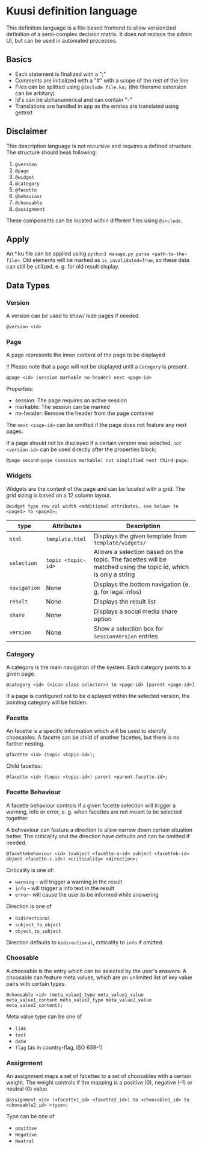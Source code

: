 # Kuusi definition language

This definition language is a file-based frontend to allow versionized definition of a semi-complex decision matrix. It does not replace the admin UI, but can be used in automated processes.

## Basics

- Each statement is finalized with a ";"
- Comments are initialized with a "#" with a scope of the rest of the line
- Files can be splitted using `@include file.ku;` (the filename extension can be arbitary)
- Id's can be alphanumerical and can contain "-"
- Translations are handled in app as the entries are translated using gettext

## Disclaimer

This description language is not recursive and requires a defined structure.
The structure should beas following:

1. `@version`
2. `@page`
3. `@widget`
4. `@category`
5. `@facette`
6. `@behaviour`
7. `@choosable`
8. `@assignment`

These components can be located within different files using `@include`.

## Apply

An *.ku file can be applied using `python3 manage.py parse <path-to-the-file>`. Old elements will be marked as `is_invalidated=True`, so these data can still be utilized, e. g. for old result display.

## Data Types

### Version

A version can be used to show/ hide pages if needed.

```
@version <id>
```

### Page

A page represents the inner content of the page to be displayed

‼️ Please note that a page will not be displayed until a `Category` is present.

```
@page <id> (session markable no-header) next <page-id>
```

Properties:

- session: The page requires an active session
- markable: The session can be marked 
- no-header:  Remove the header from the page container

The `next <page-id>` can be omitted if the page does not feature any next pages.

If a page should not be displayed if a certain version was selected, `not <version-id>` can be used directly after the properties block:

```
@page second-page (session markable) not simplified next third-page;
```
### Widgets

Widgets are the content of the page and can be located with a grid. The grid sizing is based on a 12 column layout.

```
@widget type row col width <additional attributes, see below> to <page1> to <page2>;
```

| type    | Attributes | Description |
| -------- | ------- | ------- | 
| `html`  | `template.html`    | Displays the given template from `template/widgets/` |
| `selection`  | `topic <topic-id>`    | Allows a selection based on the topic. The facettes will be matched using the topic id, which is only a string |
| `navigation`  | None    | Displays the bottom navigation (e. g. for legal infos) |
| `result`  | None  | Displays the result list|
| `share`  |  None | Displays a social media share option |
| `version`  | None | Show a selection box for `SessionVersion` entries |

### Category

A category is the main navigation of the system. Each category points to a given page.

```
@category <id> (<icon class selector>) to <page-id> [parent <page-id>]
```

If a page is configured not to be displayed within the selected version, the pointing category will be hidden.

### Facette

An facette is a specific information which will be used to identify choosables. A facette can be child of another facettes, 
but there is no further nesting.

```
@facette <id> (topic <topic-id>);
```

Child facettes:

```
@facette <id> (topic <topic-id>) parent <parent-facette-id>;
```

### Facette Behaviour

A facette behaviour controls if a given facette selection will trigger a warning, info or error, e. g. when facettes are not meant to be selected together.

A behvaviour can feature a direction to allow narrow down certain situation better. The criticality and the direction have defaults and can be omitted if needed.

```
@facettebehaviour <id> (subject <facette-a-id> subject <facetteb-id> object <facette-c-id>) <criticality> <direction>;
```

Criticality is one of:
- `warning` - will trigger a warning in the result
- `info` - will trigger a info text in the result
- `error`- will cause the user to be informed while answering

Direction is one of
- `bidirectional`
- `subject_to_object`
- `object_to_subject`

Direction defaults to `bidirectional`, criticality to `info` if omitted.

### Choosable

A choosable is the entry which can be selected by the user's answers. A choosable can feature meta values, which are an unlimited list of key value pairs with certain types. 

```
@choosable <id> (meta_value1_type meta_value1_value meta_value1_content meta_value2_type meta_value2_value meta_value2_content);
```

Meta value type can be one of

- `link`
- `text`
- `date`
- `flag` (as in country-flag, ISO 639-1)

### Assignment

An assignment maps a set of facettes to a set of choosables with a certain weight. The weight controls if the mapping is a positive (0), negative (-1) or neutral (0) value.

```
@assignment <id> (<facette1_id> <facette2_id>) to <choosable1_id> to <choosable2_id> <type>;
```

Type can be one of

- `positive` 
- `Negative`
- `Neutral`